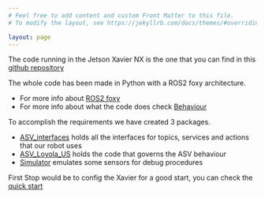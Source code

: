 ```yaml
---
# Feel free to add content and custom Front Matter to this file.
# To modify the layout, see https://jekyllrb.com/docs/themes/#overriding-theme-defaults

layout: page
---
```

The code running in the Jetson Xavier NX is the one that you can find in this [github repository](https://github.com/AloePacci/ASV_Loyola_US)

The whole code has been made in Python with a ROS2 foxy architecture.

- For more info about [ROS2 foxy](https://docs.ros.org/en/foxy/index.html)
- For more info about what the code does check [Behaviour](../funcionamiento.html)

To accomplish the requirements we have created 3 packages.
- [ASV_interfaces](./asv_interfaces/asv_interfaces.html) holds all the interfaces for topics, services and actions that our robot uses
- [ASV_Loyola_US](./asv_loyola_us/asv_loyola_us.html) holds the code that governs the ASV behaviour
- [Simulator](./simulator/visualizer.html) emulates some sensors for debug procedures


First Stop would be to config the Xavier for a good start, you can check the [quick start](../quickstart.html)